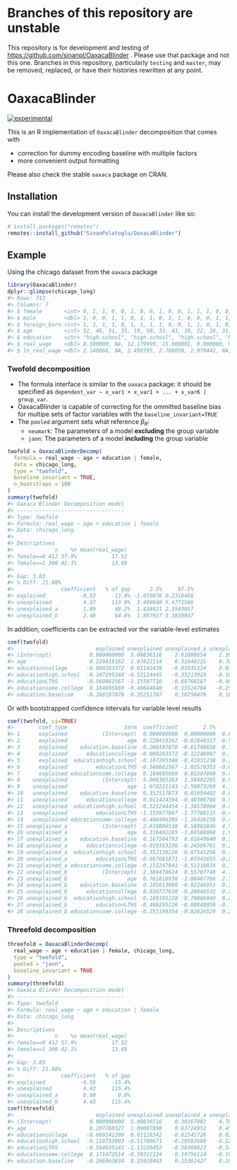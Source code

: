 
<!-- README.md is generated from README.Rmd. Please edit that file -->

# Branches of this repository are unstable

This repository is for development and testing of
<https://github.com/sinanpl/OaxacaBlinder> . Please use that package and
not this one. Branches in this repository, particularly `testing` and
`master`, may be removed, replaced, or have their histories rewritten at
any point.

# OaxacaBlinder

<!-- badges: start -->

[![experimental](http://badges.github.io/stability-badges/dist/experimental.svg)](http://github.com/badges/stability-badges)

<!-- badges: end -->

This is an R implementation of `OaxacaBlinder` decomposition that comes
with

- correction for dummy encoding baseline with multiple factors
- more convenient output formatting

Please also check the stable `oaxaca` package on CRAN.

## Installation

You can install the development version of `OaxacaBlinder` like so:

``` r
# install.packages("remotes")
remotes::install_github("SinanPolatoglu/OaxacaBlinder")
```

## Example

Using the chicago dataset from the `oaxaca` package

``` r
library(OaxacaBlinder)
dplyr::glimpse(chicago_long)
#> Rows: 712
#> Columns: 7
#> $ female       <int> 0, 1, 1, 0, 0, 1, 0, 0, 1, 0, 0, 1, 1, 1, 0, 0, 0, 0, 0, …
#> $ male         <dbl> 1, 0, 0, 1, 1, 0, 1, 1, 0, 1, 1, 0, 0, 0, 1, 1, 1, 1, 1, …
#> $ foreign_born <int> 1, 1, 1, 1, 0, 1, 1, 1, 1, 0, 0, 1, 1, 0, 1, 0, 0, 1, 1, …
#> $ age          <int> 52, 46, 31, 35, 19, 50, 33, 43, 39, 22, 28, 31, 30, 20, 6…
#> $ education    <chr> "high.school", "high.school", "high.school", "high.school…
#> $ real_wage    <dbl> 8.500000, NA, 12.179999, 15.000001, 8.000000, NA, 10.0000…
#> $ ln_real_wage <dbl> 2.140066, NA, 2.499795, 2.708050, 2.079442, NA, 2.302585,…
```

### Twofold decomposition

- The formula interface is similar to the `oaxaca` package: it should be
  specified as
  `dependent_var ~ x_var1 + x_var1 + ... + x_varK | group_var`.
- OaxacaBlinder is capable of correcting for the ommitted baseline bias
  for multipe sets of factor variables with the
  `baseline_invariant=TRUE`
- The `pooled` argument sets what reference $\beta_R$:
  - `neumark`: The parameters of a model **excluding** the group
    variable
  - `jann`: The parameters of a model **including** the group variable

``` r
twofold = OaxacaBlinderDecomp(
  formula = real_wage ~ age + education | female,
  data = chicago_long,
  type = "twofold",
  baseline_invariant = TRUE,
  n_bootstraps = 100
)
summary(twofold)
#> Oaxaca Blinder Decomposition model
#> ----------------------------------
#> Type: twofold
#> Formula: real_wage ~ age + education | female
#> Data: chicago_long
#> 
#> Descriptives
#>             n    %n mean(real_wage)
#> female==0 412 57.9%           17.52
#> female==1 300 42.1%           13.69
#> 
#> Gap: 3.83
#> % Diff: 21.88%
#>               coefficient   % of gap      2.5%     97.5%
#> explained           -0.53     -13.9% -1.039878 0.2316466
#> unexplained          4.37     113.9%  3.409848 5.4771586
#> unexplained_a        1.89      49.2%  1.434921 2.3543057
#> unexplained_b        2.48      64.6%  1.897927 3.1839947
```

In addition, coefficients can be extracted vor the variable-level
estimates

``` r
coef(twofold)
#>                          explained unexplained unexplained_a unexplained_b
#> (Intercept)            0.000000000  5.00836516    2.61888654    2.38947862
#> age                    0.220418162  1.07822114    0.31640221    0.76181894
#> educationcollege      -0.009283372  0.01142439   -0.01935324    0.03077763
#> educationhigh.school  -0.107295348 -0.52124445   -0.35213923   -0.16910523
#> educationLTHS         -0.560862567 -1.15597710   -0.68768187   -0.46829523
#> educationsome.college  0.184695669 -0.40644640   -0.15524704   -0.25119935
#> education.baseline    -0.260197078  0.35251787    0.16750479    0.18501308
```

Or with bootstrapped confidence intervals for variable level results

``` r
coef(twofold, ci=TRUE)
#>        coef_type                  term  coefficient        2.5%       97.5%
#> 1      explained           (Intercept)  0.000000000  0.00000000  0.00000000
#> 2      explained                   age  0.220418162 -0.02849327  0.55765066
#> 3      explained    education.baseline -0.260197078 -0.61748658  0.14646005
#> 4      explained      educationcollege -0.009283372 -0.12246907  0.12840663
#> 5      explained  educationhigh.school -0.107295348 -0.41931238  0.22276470
#> 6      explained         educationLTHS -0.560862567 -1.02579353 -0.08368186
#> 7      explained educationsome.college  0.184695669  0.01597890  0.43775635
#> 8    unexplained           (Intercept)  5.008365163  1.58402265  8.97546422
#> 9    unexplained                   age  1.078221143 -2.50073269  4.10232479
#> 10   unexplained    education.baseline  0.352517873  0.01954402  0.68795624
#> 11   unexplained      educationcollege  0.011424394 -0.40306788  0.57312373
#> 12   unexplained  educationhigh.school -0.521244454 -1.34578984  0.46195508
#> 13   unexplained         educationLTHS -1.155977097 -1.77780115 -0.44370345
#> 14   unexplained educationsome.college -0.406446395 -1.16426158  0.40679943
#> 15 unexplained_a           (Intercept)  2.618886538  0.58902846  4.93553842
#> 16 unexplained_a                   age  0.316402205 -1.66588068  1.92066744
#> 17 unexplained_a    education.baseline  0.167504793  0.01649640  0.31314294
#> 18 unexplained_a      educationcollege -0.019353236 -0.24599791  0.22101884
#> 19 unexplained_a  educationhigh.school -0.352139226 -0.87541256  0.18268905
#> 20 unexplained_a         educationLTHS -0.687681871 -1.07342655 -0.27352656
#> 21 unexplained_a educationsome.college -0.155247041 -0.51210834  0.18889607
#> 22 unexplained_b           (Intercept)  2.389478624  0.55787740  4.73674727
#> 23 unexplained_b                   age  0.761818938 -1.08467766  2.74893404
#> 24 unexplained_b    education.baseline  0.185013080 -0.02246951  0.36866967
#> 25 unexplained_b      educationcollege  0.030777630 -0.20846532  0.35760704
#> 26 unexplained_b  educationhigh.school -0.169105228 -0.70066040  0.29298816
#> 27 unexplained_b         educationLTHS -0.468295226 -0.88848859 -0.14631335
#> 28 unexplained_b educationsome.college -0.251199354 -0.82626529  0.26263690
```

### Threefold decomposition

``` r
threefold = OaxacaBlinderDecomp(
  real_wage ~ age + education | female, chicago_long,
  type = "twofold",
  pooled = "jann",
  baseline_invariant = TRUE
)
summary(threefold)
#> Oaxaca Blinder Decomposition model
#> ----------------------------------
#> Type: twofold
#> Formula: real_wage ~ age + education | female
#> Data: chicago_long
#> 
#> Descriptives
#>             n    %n mean(real_wage)
#> female==0 412 57.9%           17.52
#> female==1 300 42.1%           13.69
#> 
#> Gap: 3.83
#> % Diff: 21.88%
#>               coefficient   % of gap
#> explained           -0.59     -15.4%
#> unexplained          4.43     115.4%
#> unexplained_a        0.00       0.0%
#> unexplained_b        4.43     115.4%
coef(threefold)
#>                          explained unexplained unexplained_a unexplained_b
#> (Intercept)            0.000000000  5.00836516    0.30167882    4.70668634
#> age                    0.207760327  1.09087898    0.63724953    0.45362944
#> educationcollege      -0.009142399  0.01128342   -0.01545726    0.02674068
#> educationhigh.school  -0.110733093 -0.51780671   -0.29583600   -0.22197071
#> educationLTHS         -0.584635143 -1.13220452   -0.58369823   -0.54850629
#> educationsome.college  0.171472514 -0.39322324   -0.19756114   -0.19566210
#> education.baseline    -0.266963834  0.35928463    0.15362427    0.20566036
```
